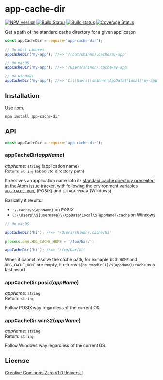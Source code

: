# app-cache-dir

[![NPM version](https://img.shields.io/npm/v/app-cache-dir.svg)](https://www.npmjs.com/package/app-cache-dir)
[![Build Status](https://travis-ci.org/shinnn/app-cache-dir.svg?branch=master)](https://travis-ci.org/shinnn/app-cache-dir)
[![Build status](https://ci.appveyor.com/api/projects/status/t75b3ps73337xpra/branch/master?svg=true)](https://ci.appveyor.com/project/ShinnosukeWatanabe/app-cache-dir/branch/master)
[![Coverage Status](https://img.shields.io/coveralls/shinnn/app-cache-dir.svg)](https://coveralls.io/github/shinnn/app-cache-dir?branch=master)

Get a path of the standard cache directory for a given application

```javascript
const appCacheDir = require('app-cache-dir');

// On most Linuxes
appCacheDir('my-app'); //=> '/root/shinnn/.cache/my-app'

// On macOS
appCacheDir('my-app'); //=> '/Users/shinnn/.cache/my-app'

// On Windows
appCacheDir('my-app'); //=> 'C:\\Users\\shinnn\\AppData\\Local\\my-app\\cache'
```

## Installation

[Use npm.](https://docs.npmjs.com/cli/install)

```
npm install app-cache-dir
```

## API

```javascript
const appCacheDir = require('app-cache-dir');
```

### appCacheDir(*appName*)

*appName*: `string` (application name)  
Return: `string` (absolute directory path)

It resolves an application name into its [standard cache directory presented in the Atom issue tracker](https://github.com/atom/atom/issues/8281#issue-99784635), with following the environment variables [`XDG_CACHE_HOME`](https://standards.freedesktop.org/basedir-spec/basedir-spec-latest.html) (POSIX) and `LOCALAPPDATA` (Windows).

Basically it results:

* `~/.cache/${appName}` on POSIX
* `C:\\Users\\${username}\\AppData\Local\${appName}\cache` on Windows

```javascript
// On macOS

appCacheDir('hi'); //=> '/Users/shinnn/.cache/hi'

process.env.XDG_CACHE_HOME = '/foo/bar/';

appCacheDir('hi'); //=> '/foo/bar/hi'
```

When it cannot resolve the cache path, for exmaple both `HOME` and `XDG_CACHE_HOME` are empty, it returns `${os.tmpdir()}/${appName}/cache` as a last resort.

### appCacheDir.posix(*appName*)

*appName*: `string`  
Return: `string`

Follow POSIX way regardless of the current OS.

### appCacheDir.win32(*appName*)

*appName*: `string`  
Return: `string`

Follow Windows way regardless of the current OS.

## License

[Creative Commons Zero v1.0 Universal](https://creativecommons.org/publicdomain/zero/1.0/deed)
